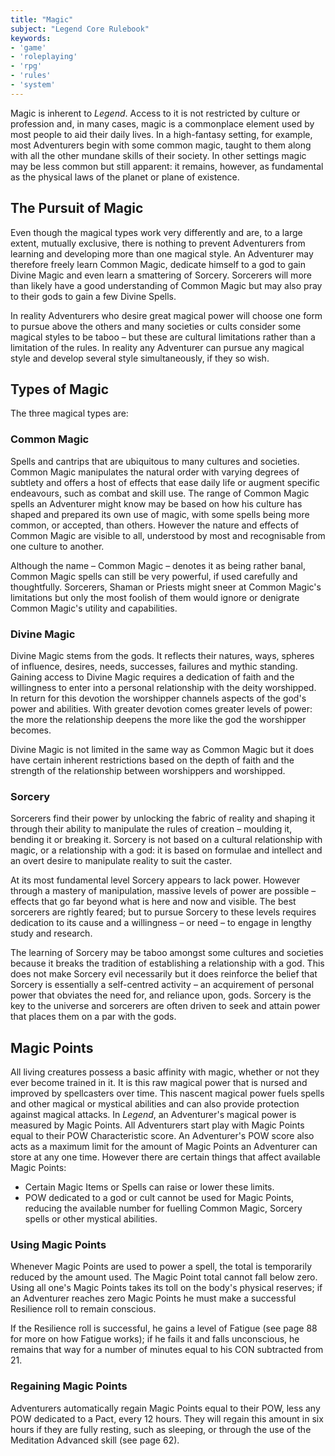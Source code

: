 ```yaml
---
title: "Magic"
subject: "Legend Core Rulebook"
keywords:
- 'game'
- 'roleplaying'
- 'rpg'
- 'rules'
- 'system'
---
```


Magic is inherent to *Legend*. Access to it is not restricted by culture or profession and, in many cases, magic is a commonplace element used by most people to aid their daily lives. In a high-fantasy setting, for example, most Adventurers begin with some common magic, taught to them along with all the other mundane skills of their society. In other settings magic may be less common but still apparent: it remains, however, as fundamental as the physical laws of the planet or plane of existence.

## The Pursuit of Magic

Even though the magical types work very differently and are, to a large extent, mutually exclusive, there is nothing to prevent Adventurers from learning and developing more than one magical style. An Adventurer may therefore freely learn Common Magic, dedicate himself to a god to gain Divine Magic and even learn a smattering of Sorcery. Sorcerers will more than likely have a good understanding of Common Magic but may also pray to their gods to gain a few Divine Spells.

In reality Adventurers who desire great magical power will choose one form to pursue above the others and many societies or cults consider some magical styles to be taboo – but these are cultural limitations rather than a limitation of the rules. In reality any Adventurer can pursue any magical style and develop several style simultaneously, if they so wish.

## Types of Magic

The three magical types are:

### Common Magic

Spells and cantrips that are ubiquitous to many cultures and societies. Common Magic manipulates the natural order with varying degrees of subtlety and offers a host of effects that ease daily life or augment specific endeavours, such as combat and skill use. The range of Common Magic spells an Adventurer might know may be based on how his culture has shaped and prepared its own use of magic, with some spells being more common, or accepted, than others. However the nature and effects of Common Magic are visible to all, understood by most and recognisable from one culture to another.

Although the name – Common Magic – denotes it as being rather banal, Common Magic spells can still be very powerful, if used carefully and thoughtfully. Sorcerers, Shaman or Priests might sneer at Common Magic's limitations but only the most foolish of them would ignore or denigrate Common Magic's utility and capabilities.

### Divine Magic

Divine Magic stems from the gods. It reflects their natures, ways, spheres of influence, desires, needs, successes, failures and mythic standing. Gaining access to Divine Magic requires a dedication of faith and the willingness to enter into a personal relationship with the deity worshipped. In return for this devotion the worshipper channels aspects of the god's power and abilities. With greater devotion comes greater levels of power: the more the relationship deepens the more like the god the worshipper becomes.

Divine Magic is not limited in the same way as Common Magic but it does have certain inherent restrictions based on the depth of faith and the strength of the relationship between worshippers and worshipped.

### Sorcery

Sorcerers find their power by unlocking the fabric of reality and shaping it through their ability to manipulate the rules of creation – moulding it, bending it or breaking it. Sorcery is not based on a cultural relationship with magic, or a relationship with a god: it is based on formulae and intellect and an overt desire to manipulate reality to suit the caster.

At its most fundamental level Sorcery appears to lack power. However through a mastery of manipulation, massive levels of power are possible – effects that go far beyond what is here and now and visible. The best sorcerers are rightly feared; but to pursue Sorcery to these levels requires dedication to its cause and a willingness – or need – to engage in lengthy study and research.

The learning of Sorcery may be taboo amongst some cultures and societies because it breaks the tradition of establishing a relationship with a god. This does not make Sorcery evil necessarily but it does reinforce the belief that Sorcery is essentially a self-centred activity – an acquirement of personal power that obviates the need for, and reliance upon, gods. Sorcery is the key to the universe and sorcerers are often driven to seek and attain power that places them on a par with the gods.

## Magic Points

All living creatures possess a basic affinity with magic, whether or not they ever become trained in it. It is this raw magical power that is nursed and improved by spellcasters over time. This nascent magical power fuels spells and other magical or mystical abilities and can also provide protection against magical attacks. In *Legend*, an Adventurer's magical power is measured by Magic Points. All Adventurers start play with Magic Points equal to their POW Characteristic score. An Adventurer's POW score also acts as a maximum limit for the amount of Magic Points an Adventurer can store at any one time. However there are certain things that affect available Magic Points:

  - Certain Magic Items or Spells can raise or lower these limits.
  - POW dedicated to a god or cult cannot be used for Magic Points, reducing the available number for fuelling Common Magic, Sorcery spells or other mystical abilities.

### Using Magic Points

Whenever Magic Points are used to power a spell, the total is temporarily reduced by the amount used. The Magic Point total cannot fall below zero. Using all one's Magic Points takes its toll on the body's physical reserves; if an Adventurer reaches zero Magic Points he must make a successful Resilience roll to remain conscious.

If the Resilience roll is successful, he gains a level of Fatigue (see page 88 for more on how Fatigue works); if he fails it and falls unconscious, he remains that way for a number of minutes equal to his CON subtracted from 21.

### Regaining Magic Points

Adventurers automatically regain Magic Points equal to their POW, less any POW dedicated to a Pact, every 12 hours. They will regain this amount in six hours if they are fully resting, such as sleeping, or through the use of the Meditation Advanced skill (see page 62).
